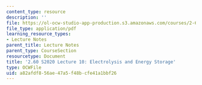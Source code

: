 ```yaml
---
content_type: resource
description: ''
file: https://ol-ocw-studio-app-production.s3.amazonaws.com/courses/2-60j-fundamentals-of-advanced-energy-conversion-spring-2020/a82afdf856ae47a5f48bcfe41a1bbf26_MIT2_60s20_lec10.pdf
file_type: application/pdf
learning_resource_types:
- Lecture Notes
parent_title: Lecture Notes
parent_type: CourseSection
resourcetype: Document
title: '2.60 S2020 Lecture 10: Electrolysis and Energy Storage'
type: OCWFile
uid: a82afdf8-56ae-47a5-f48b-cfe41a1bbf26
---
```

